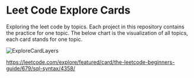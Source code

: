 # Leet Code Explore Cards

Exploring the leet code by topics. Each project in this repository contains the practice for one topic. The below chart is the visualization of all topics, each card stands for one topic.

![ExploreCardLayers](https://github.com/ying-wen-ok/leet-code-explore/assets/102926391/252c7384-a667-4ee0-ab56-a15825ad915d)


https://leetcode.com/explore/featured/card/the-leetcode-beginners-guide/679/sql-syntax/4358/
